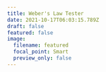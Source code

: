 ```yaml
---
title: Weber's Law Tester
date: 2021-10-17T06:03:15.789Z
draft: false
featured: false
image:
  filename: featured
  focal_point: Smart
  preview_only: false
---
```

